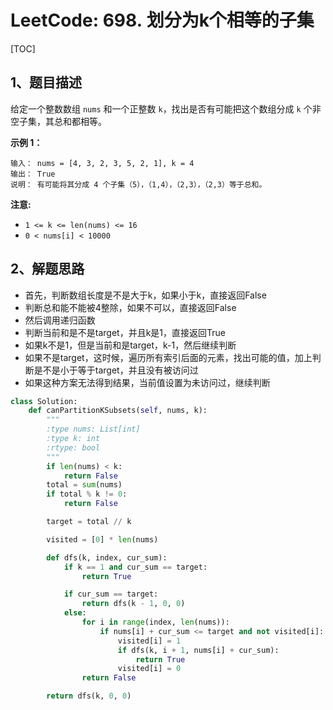 # LeetCode: 698. 划分为k个相等的子集

[TOC]

## 1、题目描述

给定一个整数数组  `nums` 和一个正整数 `k`，找出是否有可能把这个数组分成 `k` 个非空子集，其总和都相等。

**示例 1：**

```
输入： nums = [4, 3, 2, 3, 5, 2, 1], k = 4
输出： True
说明： 有可能将其分成 4 个子集（5），（1,4），（2,3），（2,3）等于总和。
```

 

**注意:**

- `1 <= k <= len(nums) <= 16`
- `0 < nums[i] < 10000`

## 2、解题思路

- 首先，判断数组长度是不是大于k，如果小于k，直接返回False
- 判断总和能不能被4整除，如果不可以，直接返回False
- 然后调用递归函数
- 判断当前和是不是target，并且k是1，直接返回True
- 如果k不是1，但是当前和是target，k-1，然后继续判断
- 如果不是target，这时候，遍历所有索引后面的元素，找出可能的值，加上判断是不是小于等于target，并且没有被访问过
- 如果这种方案无法得到结果，当前值设置为未访问过，继续判断



```python
class Solution:
    def canPartitionKSubsets(self, nums, k):
        """
        :type nums: List[int]
        :type k: int
        :rtype: bool
        """
        if len(nums) < k:
            return False
        total = sum(nums)
        if total % k != 0:
            return False

        target = total // k

        visited = [0] * len(nums)

        def dfs(k, index, cur_sum):
            if k == 1 and cur_sum == target:
                return True

            if cur_sum == target:
                return dfs(k - 1, 0, 0)
            else:
                for i in range(index, len(nums)):
                    if nums[i] + cur_sum <= target and not visited[i]:
                        visited[i] = 1
                        if dfs(k, i + 1, nums[i] + cur_sum):
                            return True
                        visited[i] = 0
                return False

        return dfs(k, 0, 0)
```


